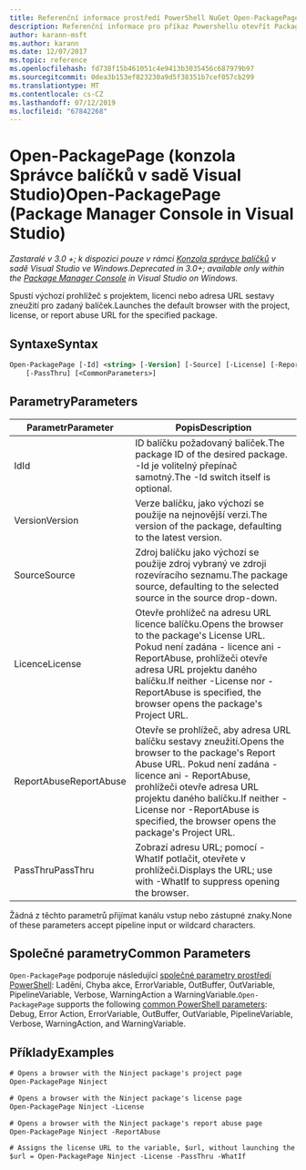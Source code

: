 ```yaml
---
title: Referenční informace prostředí PowerShell NuGet Open-PackagePage
description: Referenční informace pro příkaz Powershellu otevřít PackagePage v konzole Správce balíčků NuGet v sadě Visual Studio.
author: karann-msft
ms.author: karann
ms.date: 12/07/2017
ms.topic: reference
ms.openlocfilehash: fd738f15b461051c4e9413b3035456c687979b97
ms.sourcegitcommit: 0dea3b153ef823230a9d5f38351b7cef057cb299
ms.translationtype: MT
ms.contentlocale: cs-CZ
ms.lasthandoff: 07/12/2019
ms.locfileid: "67842268"
---
```

# <a name="open-packagepage-package-manager-console-in-visual-studio"></a><span data-ttu-id="6f8f4-103">Open-PackagePage (konzola Správce balíčků v sadě Visual Studio)</span><span class="sxs-lookup"><span data-stu-id="6f8f4-103">Open-PackagePage (Package Manager Console in Visual Studio)</span></span>

<span data-ttu-id="6f8f4-104">*Zastaralé v 3.0 +; k dispozici pouze v rámci [Konzola správce balíčků](package-manager-console.md) v sadě Visual Studio ve Windows.*</span><span class="sxs-lookup"><span data-stu-id="6f8f4-104">*Deprecated in 3.0+; available only within the [Package Manager Console](package-manager-console.md) in Visual Studio on Windows.*</span></span>

<span data-ttu-id="6f8f4-105">Spustí výchozí prohlížeč s projektem, licenci nebo adresa URL sestavy zneužití pro zadaný balíček.</span><span class="sxs-lookup"><span data-stu-id="6f8f4-105">Launches the default browser with the project, license, or report abuse URL for the specified package.</span></span>

## <a name="syntax"></a><span data-ttu-id="6f8f4-106">Syntaxe</span><span class="sxs-lookup"><span data-stu-id="6f8f4-106">Syntax</span></span>

```ps
Open-PackagePage [-Id] <string> [-Version] [-Source] [-License] [-ReportAbuse]
    [-PassThru] [<CommonParameters>]
```

## <a name="parameters"></a><span data-ttu-id="6f8f4-107">Parametry</span><span class="sxs-lookup"><span data-stu-id="6f8f4-107">Parameters</span></span>

| <span data-ttu-id="6f8f4-108">Parametr</span><span class="sxs-lookup"><span data-stu-id="6f8f4-108">Parameter</span></span> | <span data-ttu-id="6f8f4-109">Popis</span><span class="sxs-lookup"><span data-stu-id="6f8f4-109">Description</span></span> |
| --- | --- |
| <span data-ttu-id="6f8f4-110">Id</span><span class="sxs-lookup"><span data-stu-id="6f8f4-110">Id</span></span> | <span data-ttu-id="6f8f4-111">ID balíčku požadovaný balíček.</span><span class="sxs-lookup"><span data-stu-id="6f8f4-111">The package ID of the desired package.</span></span> <span data-ttu-id="6f8f4-112">-Id je volitelný přepínač samotný.</span><span class="sxs-lookup"><span data-stu-id="6f8f4-112">The -Id switch itself is optional.</span></span> |
| <span data-ttu-id="6f8f4-113">Version</span><span class="sxs-lookup"><span data-stu-id="6f8f4-113">Version</span></span> | <span data-ttu-id="6f8f4-114">Verze balíčku, jako výchozí se použije na nejnovější verzi.</span><span class="sxs-lookup"><span data-stu-id="6f8f4-114">The version of the package, defaulting to the latest version.</span></span> |
| <span data-ttu-id="6f8f4-115">Source</span><span class="sxs-lookup"><span data-stu-id="6f8f4-115">Source</span></span> | <span data-ttu-id="6f8f4-116">Zdroj balíčku jako výchozí se použije zdroj vybraný ve zdroji rozevíracího seznamu.</span><span class="sxs-lookup"><span data-stu-id="6f8f4-116">The package source, defaulting to the selected source in the source drop-down.</span></span> |
| <span data-ttu-id="6f8f4-117">Licence</span><span class="sxs-lookup"><span data-stu-id="6f8f4-117">License</span></span> | <span data-ttu-id="6f8f4-118">Otevře prohlížeč na adresu URL licence balíčku.</span><span class="sxs-lookup"><span data-stu-id="6f8f4-118">Opens the browser to the package's License URL.</span></span> <span data-ttu-id="6f8f4-119">Pokud není zadána - licence ani - ReportAbuse, prohlížeči otevře adresa URL projektu daného balíčku.</span><span class="sxs-lookup"><span data-stu-id="6f8f4-119">If neither -License nor -ReportAbuse is specified, the browser opens the package's Project URL.</span></span> |
| <span data-ttu-id="6f8f4-120">ReportAbuse</span><span class="sxs-lookup"><span data-stu-id="6f8f4-120">ReportAbuse</span></span> | <span data-ttu-id="6f8f4-121">Otevře se prohlížeč, aby adresa URL balíčku sestavy zneužití.</span><span class="sxs-lookup"><span data-stu-id="6f8f4-121">Opens the browser to the package's Report Abuse URL.</span></span> <span data-ttu-id="6f8f4-122">Pokud není zadána - licence ani - ReportAbuse, prohlížeči otevře adresa URL projektu daného balíčku.</span><span class="sxs-lookup"><span data-stu-id="6f8f4-122">If neither -License nor -ReportAbuse is specified, the browser opens the package's Project URL.</span></span> |
| <span data-ttu-id="6f8f4-123">PassThru</span><span class="sxs-lookup"><span data-stu-id="6f8f4-123">PassThru</span></span> | <span data-ttu-id="6f8f4-124">Zobrazí adresu URL; pomocí - WhatIf potlačit, otevřete v prohlížeči.</span><span class="sxs-lookup"><span data-stu-id="6f8f4-124">Displays the URL; use with -WhatIf to suppress opening the browser.</span></span> |

<span data-ttu-id="6f8f4-125">Žádná z těchto parametrů přijímat kanálu vstup nebo zástupné znaky.</span><span class="sxs-lookup"><span data-stu-id="6f8f4-125">None of these parameters accept pipeline input or wildcard characters.</span></span>

## <a name="common-parameters"></a><span data-ttu-id="6f8f4-126">Společné parametry</span><span class="sxs-lookup"><span data-stu-id="6f8f4-126">Common Parameters</span></span>

<span data-ttu-id="6f8f4-127">`Open-PackagePage` podporuje následující [společné parametry prostředí PowerShell](http://go.microsoft.com/fwlink/?LinkID=113216): Ladění, Chyba akce, ErrorVariable, OutBuffer, OutVariable, PipelineVariable, Verbose, WarningAction a WarningVariable.</span><span class="sxs-lookup"><span data-stu-id="6f8f4-127">`Open-PackagePage` supports the following [common PowerShell parameters](http://go.microsoft.com/fwlink/?LinkID=113216): Debug, Error Action, ErrorVariable, OutBuffer, OutVariable, PipelineVariable, Verbose, WarningAction, and WarningVariable.</span></span>

## <a name="examples"></a><span data-ttu-id="6f8f4-128">Příklady</span><span class="sxs-lookup"><span data-stu-id="6f8f4-128">Examples</span></span>

```ps
# Opens a browser with the Ninject package's project page
Open-PackagePage Ninject

# Opens a browser with the Ninject package's license page
Open-PackagePage Ninject -License

# Opens a browser with the Ninject package's report abuse page  
Open-PackagePage Ninject -ReportAbuse

# Assigns the license URL to the variable, $url, without launching the browser
$url = Open-PackagePage Ninject -License -PassThru -WhatIf
```